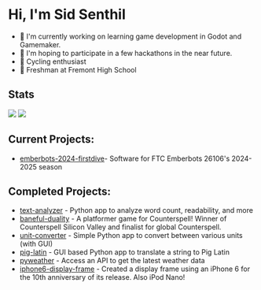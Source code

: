 # Hi, I'm Sid Senthil

* 🔭 I'm currently working on learning game development in Godot and Gamemaker.
* 🌱 I'm hoping to participate in a few hackathons in the near future.
* 🚴 Cycling enthusiast
* 🏫 Freshman at Fremont High School

<!---
## Experiences:
* Star Scout with Troop 476 of Cupertino
  * Current leadership position: Assistant Senior Patrol Leader
  * Past leadership positions: Webmaster, Patrol Leader
* Part of the Fremont High School Robotics team
  * FTC 26106 Emberbots 2024-
* Won an IEEE award for Technical Excellence with a project for the 2024 Synopsys Science Fair
* Earned the ABRSM Performance Grade 4 for Piano, currently working on Performance Grade 6.
--->

## Stats
[![](https://github-readme-stats.vercel.app/api/top-langs/?username=sidsenthilexe&theme=dark)](https://github.com/sidsenthilexe/github-readme-stats)
[![](https://github-readme-stats.vercel.app/api?username=sidsenthilexe&theme=dark&rank_icon=github)](https://github.com/sidsenthilexe/github-readme-stats)

## Current Projects:

* [emberbots-2024-firstdive](https://github.com/sidsenthilexe/emberbots-2024-firstdive)- Software for FTC Emberbots 26106's 2024-2025 season

## Completed Projects:
* [text-analyzer](https://github.com/sidsenthilexe/text-analyzer) - Python app to analyze word count, readability, and more
* [baneful-duality](https://github.com/sidsenthilexe/baneful-duality) - A platformer game for Counterspell! Winner of Counterspell Silicon Valley and finalist for global Counterspell.
* [unit-converter](https://github.com/sidsenthilexe/unit-converter) - Simple Python app to convert between various units (with GUI)
* [pig-latin](https://github.com/sidsenthilexe/pig-latin) - GUI based Python app to translate a string to Pig Latin
* [pyweather](https://github.com/sidsenthilexe/pyweather) - Access an API to get the latest weather data
* [iphone6-display-frame](https://github.com/sidsenthilexe/iphone6-display-frame/blob/main/README.md) - Created a display frame using an iPhone 6 for the 10th anniversary of its release. Also iPod Nano!


<!--
**sidsenthilexe/sidsenthilexe** is a ✨ _special_ ✨ repository because its `README.md` (this file) appears on your GitHub profile.

Here are some ideas to get you started:

- 🔭 I’m currently working on ...
- 🌱 I’m currently learning ...
- 👯 I’m looking to collaborate on ...
- 🤔 I’m looking for help with ...
- 💬 Ask me about ...
- 📫 How to reach me: ...
- 😄 Pronouns: ...
- ⚡ Fun fact: ...
-->

